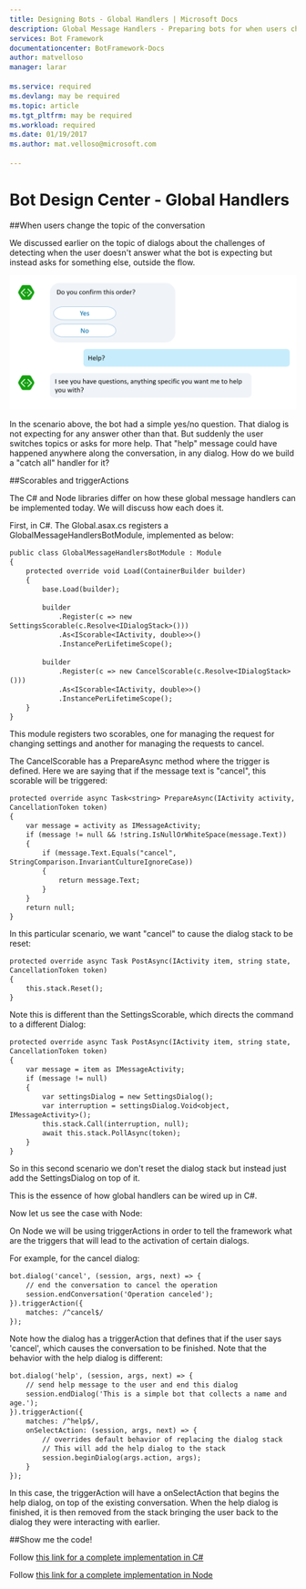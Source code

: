 ```yaml
---
title: Designing Bots - Global Handlers | Microsoft Docs
description: Global Message Handlers - Preparing bots for when users change topics in the conversation
services: Bot Framework
documentationcenter: BotFramework-Docs
author: matvelloso
manager: larar

ms.service: required
ms.devlang: may be required
ms.topic: article
ms.tgt_pltfrm: may be required
ms.workload: required
ms.date: 01/19/2017
ms.author: mat.velloso@microsoft.com

---
```

# Bot Design Center - Global Handlers


##When users change the topic of the conversation

We discussed earlier on the topic of dialogs about the challenges of detecting when the user doesn't answer what the bot is expecting but instead asks for something else, outside the flow.

![how users talk](../../media/designing-bots/capabilities/trigger-actions.png)


In the scenario above, the bot had a simple yes/no question. That dialog is not expecting for any answer other than that. But suddenly the user switches topics or asks for more help. That "help" message could have happened anywhere along the conversation, in any dialog. How do we build a "catch all" handler for it?

##Scorables and triggerActions

The C# and Node libraries differ on how these global message handlers can be implemented today. We will discuss how each does it.

First, in C#. The Global.asax.cs registers a GlobalMessageHandlersBotModule, implemented as below:

	public class GlobalMessageHandlersBotModule : Module
    {
        protected override void Load(ContainerBuilder builder)
        {
            base.Load(builder);

            builder
                .Register(c => new SettingsScorable(c.Resolve<IDialogStack>()))
                .As<IScorable<IActivity, double>>()
                .InstancePerLifetimeScope();

            builder
                .Register(c => new CancelScorable(c.Resolve<IDialogStack>()))
                .As<IScorable<IActivity, double>>()
                .InstancePerLifetimeScope();
        }
    }

This module registers two scorables, one for managing the request for changing settings and another for managing the requests to cancel.

The CancelScorable has a PrepareAsync method where the trigger is defined. Here we are saying that if the message text is "cancel", this scorable will be triggered:

	protected override async Task<string> PrepareAsync(IActivity activity, CancellationToken token)
    {
    	var message = activity as IMessageActivity;
        if (message != null && !string.IsNullOrWhiteSpace(message.Text))
        {
			if (message.Text.Equals("cancel", StringComparison.InvariantCultureIgnoreCase))
            {
            	return message.Text;
            }
        }
        return null;
	}

In this particular scenario, we want "cancel" to cause the dialog stack to be reset:

	protected override async Task PostAsync(IActivity item, string state, CancellationToken token)
    {
    	this.stack.Reset();
    }

Note this is different than the SettingsScorable, which directs the command to a different Dialog:

	protected override async Task PostAsync(IActivity item, string state, CancellationToken token)
    {
    	var message = item as IMessageActivity;
        if (message != null)
        {
        	var settingsDialog = new SettingsDialog();
            var interruption = settingsDialog.Void<object, IMessageActivity>();
            this.stack.Call(interruption, null);
            await this.stack.PollAsync(token);
        }
	}

So in this second scenario we don't reset the dialog stack but instead just add the SettingsDialog on top of it.

This is the essence of how global handlers can be wired up in C#.

Now let us see the case with Node:

On Node we will be using triggerActions in order to tell the framework what are the triggers that will lead to the activation of certain dialogs.

For example, for the cancel dialog:

	bot.dialog('cancel', (session, args, next) => {
    	// end the conversation to cancel the operation
    	session.endConversation('Operation canceled');
	}).triggerAction({
    	matches: /^cancel$/
	});


Note how the dialog has a triggerAction that defines that if the user says 'cancel', which causes the conversation to be finished. Note that the behavior with the help dialog is different:

	bot.dialog('help', (session, args, next) => {
	    // send help message to the user and end this dialog
	    session.endDialog('This is a simple bot that collects a name and age.');
	}).triggerAction({
	    matches: /^help$/,
	    onSelectAction: (session, args, next) => {
	        // overrides default behavior of replacing the dialog stack
	        // This will add the help dialog to the stack
	        session.beginDialog(args.action, args);
	    }
	});

In this case, the triggerAction will have a onSelectAction that begins the help dialog, on top of the existing conversation. When the help dialog is finished, it is then removed from the stack bringing the user back to the dialog they were interacting with earlier.


##Show me the code!

Follow [this link for a complete implementation in C#](https://trpp24botsamples.visualstudio.com/_git/Code?path=%2FCSharp%2Fcore-GlobalMessageHandlers&version=GBmaster&_a=contents)

Follow [this link for a complete implementation in Node](https://trpp24botsamples.visualstudio.com/_git/Code?path=%2FNode%2Fcore-globalMessageHandlers&version=GBmaster&_a=contents)
